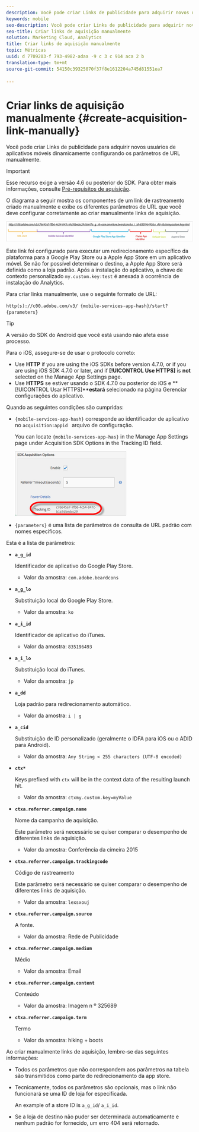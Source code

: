 ```yaml
---
description: Você pode criar Links de publicidade para adquirir novos usuários de aplicativos móveis dinamicamente configurando os parâmetros de URL manualmente.
keywords: mobile
seo-description: Você pode criar Links de publicidade para adquirir novos usuários de aplicativos móveis dinamicamente configurando os parâmetros de URL manualmente.
seo-title: Criar links de aquisição manualmente
solution: Marketing Cloud, Analytics
title: Criar links de aquisição manualmente
topic: Métricas
uuid: d 7709203-f 793-4982-adaa -9 c 3 c 914 aca 2 b
translation-type: tm+mt
source-git-commit: 54150c39325070f37f8e1612204a745d81551ea7

---
```



# Criar links de aquisição manualmente {#create-acquisition-link-manually}

Você pode criar Links de publicidade para adquirir novos usuários de aplicativos móveis dinamicamente configurando os parâmetros de URL manualmente.

>[!IMPORTANT]
>
>Esse recurso exige a versão 4.6 ou posterior do SDK. Para obter mais informações, consulte [Pré-requisitos de aquisição](/help/using/acquisition-main/c-acquisition-prerequisites.md).

O diagrama a seguir mostra os componentes de um link de rastreamento criado manualmente e exibe os diferentes parâmetros de URL que você deve configurar corretamente ao criar manualmente links de aquisição.

![](assets/acquisition_url.png)

Este link foi configurado para executar um redirecionamento específico da plataforma para a Google Play Store ou a Apple App Store em um aplicativo móvel. Se não for possível determinar o destino, a Apple App Store será definida como a loja padrão. Após a instalação do aplicativo, a chave de contexto personalizado `my.custom.key:test` é anexada à ocorrência de instalação do Analytics.

Para criar links manualmente, use o seguinte formato de URL:

`http(s)://c00.adobe.com/v3/ {mobile-services-app-hash}/start? {parameters}`

>[!TIP]
>
>A versão do SDK do Android que você está usando não afeta esse processo.

Para o iOS, assegure-se de usar o protocolo correto:

* Use **HTTP** if you are using the iOS SDKs before version 4.7.0, or if you are using iOS SDK 4.7.0 or later, and if **[!UICONTROL Use HTTPS]** is **not** selected on the Manage App Settings page.
* Use **HTTPS** se estiver usando o SDK 4.7.0 ou posterior do iOS e **[!UICONTROL Usar HTTPS]****estará** selecionado na página Gerenciar configurações do aplicativo.

Quando as seguintes condições são cumpridas:

* `{mobile-services-app-hash}` corresponde ao identificador de aplicativo no `acquisition:appid ` arquivo de configuração.

   You can locate `{mobile-services-app-has}` in the Manage App Settings page under Acquisition SDK Options in the Tracking ID field.

   ![](assets/tracking-id.png)

* `{parameters}` é uma lista de parâmetros de consulta de URL padrão com nomes específicos.

Esta é a lista de parâmetros:

* **`a_g_id`**

   Identificador de aplicativo do Google Play Store.

   * Valor da amostra: `com.adobe.beardcons`

* **`a_g_lo`**

   Substituição local do Google Play Store.

   * Valor da amostra: `ko`

* **`a_i_id`**

   Identificador de aplicativo do iTunes.

   * Valor da amostra: `835196493`

* **`a_i_lo`**

   Substituição local do iTunes.

   * Valor da amostra: `jp`

* **`a_dd`**

   Loja padrão para redirecionamento automático.

   * Valor da amostra: `i | g`

* **`a_cid`**

   Substituição de ID personalizado (geralmente o IDFA para iOS ou o ADID para Android).

   * Valor da amostra: `Any String < 255 characters (UTF-8 encoded)`

* **`ctx*`**

   Keys prefixed with `ctx` will be in the context data of the resulting launch hit.

   * Valor da amostra: `ctxmy.custom.key=myValue`

* **`ctxa.referrer.campaign.name`**

   Nome da campanha de aquisição.

   Este parâmetro será necessário se quiser comparar o desempenho de diferentes links de aquisição.

   * Valor da amostra: Conferência da cimeira 2015

* **`ctxa.referrer.campaign.trackingcode`**

   Código de rastreamento

   Este parâmetro será necessário se quiser comparar o desempenho de diferentes links de aquisição.

   * Valor da amostra: `lexsxouj`

* **`ctxa.referrer.campaign.source`**

   A fonte.

   * Valor da amostra: Rede de Publicidade

* **`ctxa.referrer.campaign.medium`**

   Médio

   * Valor da amostra: Email

* **`ctxa.referrer.campaign.content`**

   Conteúdo

   * Valor da amostra: Imagem n º 325689

* **`ctxa.referrer.campaign.term`**

   Termo

   * Valor da amostra: hiking + boots


Ao criar manualmente links de aquisição, lembre-se das seguintes informações:

* Todos os parâmetros que não correspondem aos parâmetros na tabela são transmitidos como parte do redirecionamento da app store.
* Tecnicamente, todos os parâmetros são opcionais, mas o link não funcionará se uma ID de loja for especificada.

   An example of a store ID is `a_g_id`/ `a_i_id`.

* Se a loja de destino não puder ser determinada automaticamente e nenhum padrão for fornecido, um erro 404 será retornado.

